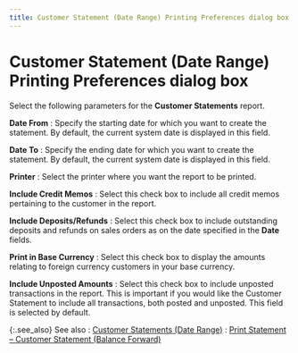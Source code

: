 ```yaml
---
title: Customer Statement (Date Range) Printing Preferences dialog box
---
```


# Customer Statement (Date Range) Printing Preferences dialog box


Select the following parameters for the **Customer 
 Statements** report.


**Date From**
: Specify the starting date for which you want to  create the statement. By default, the current system date is displayed  in this field.


**Date To**
: Specify the ending date for which you want to create  the statement. By default, the current system date is displayed in this  field.


**Printer**
: Select the printer where you want the report to  be printed.


**Include Credit Memos**
: Select this check box to include all credit memos  pertaining to the customer in the report.


**Include Deposits/Refunds**
: Select this check box to include outstanding deposits  and refunds on sales orders as on the date specified in the **Date**  fields.


**Print in Base Currency**
: Select this check box to display the amounts relating  to foreign currency customers in your base currency.


**Include Unposted Amounts**
: Select this check box to include unposted transactions  in the report. This is important if you would like the Customer Statement  to include all transactions, both posted and unposted. This field is selected  by default.


{:.see_also}
See also
: [Customer  Statements (Date Range)](reports.chm::/Customer_Statements_(Date_Range).htm)
: [Print  Statement – Customer Statement (Balance Forward)]({{site.mc_baseurl}}/customers-browser/other-options/print_statement_customer_statement_balance_forward_mc.html)
